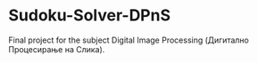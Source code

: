 # Sudoku-Solver-DPnS
Final project for the subject Digital Image Processing (Дигитално Процесирање на Слика).
